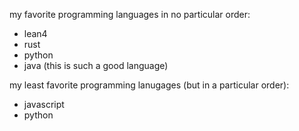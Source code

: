 my favorite programming languages in no particular order:

- lean4
- rust
- python
- java (this is such a good language)

my least favorite programming lanugages (but in a particular order):
- javascript
- python
